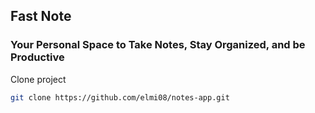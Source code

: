 ## Fast Note ##

### Your Personal Space to Take Notes, Stay Organized, and be Productive ###

Clone project
``` bash
git clone https://github.com/elmi08/notes-app.git